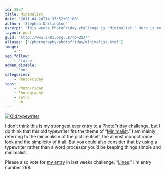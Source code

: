 ```yaml
---
id: 2837
title: Minimalist
date: '2011-04-24T14:33:52+01:00'
author: 'Stephen Darlington'
excerpt: 'This weeks PhotoFriday challenge is "Minimalist." Here is my entry.'
layout: post
guid: 'http://www.zx81.org.uk/?p=2837'
aliases: ['/photography/photofriday/minimalist.html']
image:
    - ''
seo_follow:
    - 'false'
adman_disable:
    - 'on'
categories:
    - PhotoFriday
tags:
    - PhotoFriday
    - Photography
    - retro
    - uk
---
```


[![Old typewriter](https://i0.wp.com/farm6.static.flickr.com/5057/5481870217_a72d7af541.jpg?resize=500%2C500)](http://www.flickr.com/photos/stephendarlington/5481870217/ "Old typewriter by stephendarlington, on Flickr")

I don’t think this is my strongest ever entry to a PhotoFriday challenge, but I do think that this old typewriter fits the theme of “[Minimalist](http://www.photofriday.com/archives/challenge/001077.php).” I am mainly referring to the minimalism of the picture itself, the almost monochrome look and the simplicity of it all. But you could also consider that by using a typewriter rather than a word processor you’d be keeping things simple and minimalist.

Please also vote for [my entry](http://www.zx81.org.uk/photography/photofriday/lines.html) in last weeks challenge, “[Lines](http://www.photofriday.com/linkviewer.php?id=1075).” I’m entry number 268.